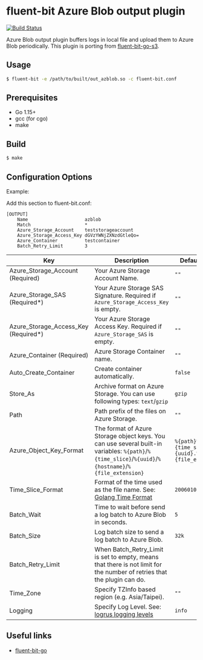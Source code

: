 # fluent-bit Azure Blob output plugin

[![Build Status](https://cloud.drone.io/api/badges/chestercheng/fluent-bit-go-azblob/status.svg)](https://cloud.drone.io/chestercheng/fluent-bit-go-azblob)

Azure Blob output plugin buffers logs in local file and upload them to Azure Blob periodically.
This plugin is porting from [fluent-bit-go-s3](https://github.com/cosmo0920/fluent-bit-go-s3).

## Usage

```bash
$ fluent-bit -e /path/to/built/out_azblob.so -c fluent-bit.conf
```

## Prerequisites

* Go 1.15+
* gcc (for cgo)
* make

## Build

```bash
$ make
```

## Configuration Options

Example:

Add this section to fluent-bit.conf:

```properties
[OUTPUT]
    Name                     azblob
    Match                    *
    Azure_Storage_Account    teststorageaccount
    Azure_Storage_Access_Key dGVzYWNjZXNzdGtleQo=
    Azure_Container          testcontainer
    Batch_Retry_Limit        3
```

| Key                                 | Description                                                                                                                                            | Default value                                    |
|-------------------------------------|--------------------------------------------------------------------------------------------------------------------------------------------------------|--------------------------------------------------|
| Azure_Storage_Account (Required)    | Your Azure Storage Account Name.                                                                                                                       | `""`                                             |
| Azure_Storage_SAS (Required*)       | Your Azure Storage SAS Signature. Required if `Azure_Storage_Access_Key` is empty.                                                                     | `""`                                             |
| Azure_Storage_Access_Key (Required*)| Your Azure Storage Access Key. Required if `Azure_Storage_SAS` is empty.                                                                               | `""`                                             |
| Azure_Container (Required)          | Azure Storage Container name.                                                                                                                          | `""`                                             |
| Auto_Create_Container               | Create container automatically.                                                                                                                        | `false`                                          |
| Store_As                            | Archive format on Azure Storage. You can use following types: `text`/`gzip`                                                                            | `gzip`                                           |
| Path                                | Path prefix of the files on Azure Storage.                                                                                                             | `""`                                             |
| Azure_Object_Key_Format             | The format of Azure Storage object keys. You can use several built-in variables: `%{path}`/`%{time_slice}`/`%{uuid}`/`%{hostname}`/`%{file_extension}` | `%{path}%{time_slice}_%{uuid}.%{file_extension}` |
| Time_Slice_Format                   | Format of the time used as the file name. See: [Golang Time Format](https://golang.org/pkg/time/#Time.Format)                                          | `2006010215-04`                                  |
| Batch_Wait                          | Time to wait before send a log batch to Azure Blob in seconds.                                                                                         | `5`                                              |
| Batch_Size                          | Log batch size to send a log batch to Azure Blob.                                                                                                      | `32k`                                            |
| Batch_Retry_Limit                   | When Batch_Retry_Limit is set to empty, means that there is not limit for the number of retries that the plugin can do.                                |                                                  |
| Time_Zone                           | Specify TZInfo based region (e.g. Asia/Taipei).                                                                                                        | `""`                                             |
| Logging                             | Specify Log Level. See: [logrus logging levels](https://godoc.org/github.com/sirupsen/logrus#pkg-variables)                                            | `info`                                           |

## Useful links

* [fluent-bit-go](https://github.com/fluent/fluent-bit-go)

